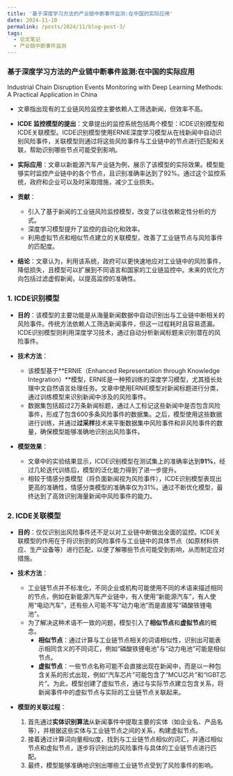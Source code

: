 ```yaml
---
title: '基于深度学习方法的产业链中断事件监测:在中国的实际应用'
date: 2024-11-10
permalink: /posts/2024/11/blog-post-3/
tags:
  - 论文笔记
  - 产业链中断事件监测
---
```

### 基于深度学习方法的产业链中断事件监测:在中国的实际应用

Industrial Chain Disruption Events Monitoring with Deep
Learning Methods: A Practical Application in China

- 文章指出现有的工业链风险监控主要依赖人工筛选新闻，但效率不高。

- **ICDE 监控模型的提出**：文章提出的监控系统包括两个模型：ICDE识别模型和ICDE关联模型。ICDE识别模型使用ERNIE深度学习模型从在线新闻中自动识别风险事件，关联模型则通过将这些风险事件与工业链中的节点进行匹配和关联，帮助识别哪些节点可能受到影响。

- **实际应用**：文章以新能源汽车产业链为例，展示了该模型的实际效果。模型能够实时监控产业链中的各个节点，且识别准确率达到了92%。通过这个监控系统，政府和企业可以及时采取措施，减少工业损失。

- **贡献**：
  
  - 引入了基于新闻的工业链风险监控模型，改变了以往依赖定性分析的方式。
  - 深度学习模型提升了监控的自动化和效率。
  - 利用虚拟节点和相似节点建立的关联模型，改善了工业链节点与风险事件的匹配度。

- **结论**：文章认为，利用该系统，政府可以更快速地应对工业链中的风险事件，降低损失，且模型可以扩展到不同语言和国家的工业链监控中。未来的优化方向包括过滤虚假新闻，以提高监控的准确性。

### 1. **ICDE识别模型**

- **目的**：该模型的主要功能是从海量新闻数据中自动识别出与工业链中断相关的风险事件。传统方法依赖人工筛选新闻事件，但这一过程耗时且容易遗漏。ICDE识别模型则利用深度学习技术，通过自动分析新闻标题来识别潜在的风险事件。

- **技术方法**：
  
  - 该模型基于**ERNIE（Enhanced Representation through Knowledge Integration）**模型，ERNIE是一种预训练的深度学习模型，尤其擅长处理中文自然语言处理任务。文章中使用ERNIE模型对新闻标题进行分类，通过训练模型来识别新闻中涉及的风险事件。
  - 数据集包括超过2万条新闻标题，通过人工标记这些新闻中是否包含风险事件，形成了包含600多条风险事件的数据集。之后，模型使用这些数据进行训练，并通过**过采样**技术来平衡数据集中风险事件和非风险事件的数量，确保模型能够准确地识别出风险事件。

- **模型效果**：
  
  - 文章中的实验结果显示，ICDE识别模型在测试集上的准确率达到**91%**，经过几轮迭代训练后，模型的泛化能力得到了进一步提升。
  - 相较于情感分类模型（将负面新闻视为风险事件），ICDE识别模型表现出更高的准确性，情感分类模型的准确率仅为31%。通过不断优化模型，最终达到了高效识别海量新闻中风险事件的能力。

### 2. **ICDE关联模型**

- **目的**：仅仅识别出风险事件还不足以对工业链中断做出全面的监控。ICDE关联模型的作用在于将识别到的风险事件与工业链中的具体节点（如原材料供应、生产设备等）进行匹配，以便了解哪些节点可能受到影响，从而制定应对措施。

- **技术方法**：
  
  - 工业链节点并不标准化，不同企业或机构可能使用不同的术语来描述相同的节点，例如在新能源汽车产业链中，有人使用“新能源汽车”，有人使用“电动汽车”，还有些人可能不写“动力电池”而是直接写“磷酸铁锂电池”。
  - 为了解决这种术语不一致的问题，模型引入了**相似节点**和**虚拟节点**的概念。
    - **相似节点**：通过计算与工业链节点相关的词语相似性，识别出可能表示相同含义的不同词汇，例如“磷酸铁锂电池”与“动力电池”可能是相似节点。
    - **虚拟节点**：一些节点名称可能不会直接出现在新闻中，而是以一种包含关系的形式出现，例如“汽车芯片”可能包含了“MCU芯片”和“IGBT芯片”。为此，模型创建了虚拟节点，通过与实际节点建立包含关系，将新闻事件中的虚拟节点与实际的工业链节点关联起来。

- **模型的关联过程**：
  
  1. 首先通过**实体识别算法**从新闻事件中提取主要的实体（如企业名、产品名等），并根据这些实体与工业链节点之间的关系，构建虚拟节点。
  2. 接着通过计算词向量相似度，找到与工业链节点相似的词汇，并通过相似节点和虚拟节点，逐步将识别出的风险事件与具体的工业链节点进行匹配。
  3. 最终，模型能够准确地识别出哪些工业链节点受到了风险事件的影响。
